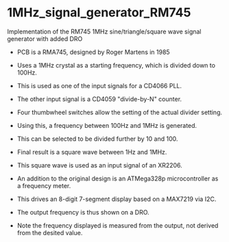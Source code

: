 # 1MHz_signal_generator_RM745
Implementation of the RM745 1MHz sine/triangle/square wave signal generator with added DRO 

- PCB is a RMA745, designed by Roger Martens in 1985 
- Uses a 1MHz crystal as a starting frequency, which is divided down to 100Hz.
- This is used as one of the input signals for a CD4066 PLL.
- The other input signal is a CD4059 "divide-by-N" counter.
- Four thumbwheel switches allow the setting of the actual divider setting.
- Using this, a frequency between 100Hz and 1MHz is generated.
- This can be selected to be divided further by 10 and 100.
- Final result is a square wave between 1Hz and 1MHz.
- This square wave is used as an input signal of an XR2206.

- An addition to the original design is an ATMega328p microcontroller as a frequency meter.
- This drives an 8-digit 7-segment display based on a MAX7219 via I2C.
- The output frequency is thus shown on a DRO.
- Note the frequency displayed is measured from the output, not derived from the desited value.
